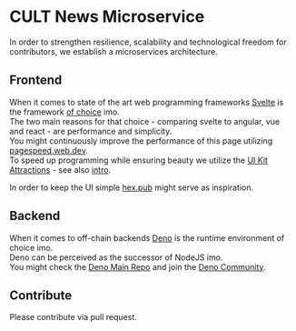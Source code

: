 # CULT News Microservice

In order to strengthen resilience, scalability and technological freedom for contributors, we establish a microservices architecture. 

## Frontend
When it comes to state of the art web programming frameworks [Svelte](https://svelte.dev) is the framework [of choice](https://www.youtube.com/watch?v=rv3Yq-B8qp4) imo.    
The two main reasons for that choice - comparing svelte to angular, vue and react - are performance and simplicity.   
You might continuously improve the performance of this page utilizing [pagespeed.web.dev](https://pagespeed.web.dev/).   
To speed up programming while ensuring beauty we utilize the [UI Kit Attractions](https://illright.github.io/attractions/?ref=madewithsvelte.com) - see also [intro](https://www.youtube.com/watch?v=RkD88ARvucM&t=492s).

In order to keep the UI simple [hex.pub](https://hex.pub/) might serve as inspiration.

## Backend
When it comes to off-chain backends [Deno](https://deno.land) is the runtime environment of choice imo.    
Deno can be perceived as the successor of NodeJS imo.  
You might check the [Deno Main Repo](https://github.com/denoland/deno) and join the [Deno Community](https://discord.com/invite/deno).

## Contribute
Please contribute via pull request. 
